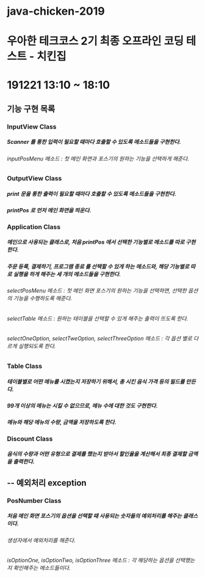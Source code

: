 # java-chicken-2019
# 우아한 테크코스 2기 최종 오프라인 코딩 테스트 - 치킨집
# 191221 13:10 ~ 18:10

## 기능 구현 목록

### InputView Class
##### Scanner 를 통한 입력이 필요할 때마다 호출할 수 있도록 메소드들을 구현한다.
###### inputPosMenu 메소드 : 첫 메인 화면과 포스기의 원하는 기능을 선택하게 해준다.

### OutputView Class
##### print 문을 통한 출력이 필요할 때마다 호출할 수 있도록 메소드들을 구현한다.
##### printPos 로 먼저 메인 화면을  띄운다.

### Application Class
##### 메인으로 사용되는 클래스로, 처음 printPos 에서 선택한 기능별로 메소드를 따로 구현한다.
##### 주문 등록, 결제하기, 프로그램 종료 를 선택할 수 있게 하는 메소드와, 해당 기능별로 따로 실행을 하게 해주는 세 개의 메소드들을 구현한다.
###### selectPosMenu 메소드 : 첫 메인 화면 포스기의 원하는 기능을 선택하면, 선택한 옵션의 기능을 수행하도록 해준다.
###### selectTable 메소드 : 원하는 테이블을 선택할 수 있게 해주는 출력이 뜨도록 한다.
###### selectOneOption, selectTweOption, selectThreeOption 메소드 : 각 옵션 별로 다르게 실행되도록 한다.

### Table Class
##### 테이블별로 어떤 메뉴를 시켰는지 저장하기 위해서, 총 시킨 음식 가격 등의 필드를 만든다.
##### 99개 이상의 메뉴는 시킬 수 없으므로, 메뉴 수에 대한 것도 구현한다.
##### 메뉴와 해당 메뉴의 수량, 금액을 저장하도록 한다.

### Discount Class
##### 음식의 수량과 어떤 유형으로 결제를 했는지 받아서 할인율을 계산해서 최종 결제할 금액을 출력한다.

## -- 예외처리 exception
### PosNumber Class
##### 처음 메인 화면 포스기의 옵션을 선택할 때 사용되는 숫자들의 예외처리를 해주는 클래스이다.
###### 생성자에서 예외처리를 해준다.
###### isOptionOne, isOptionTwo, isOptionThree 메소드 : 각 해당하는 옵션을 선택했는지 확인해주는 메소드들이다.